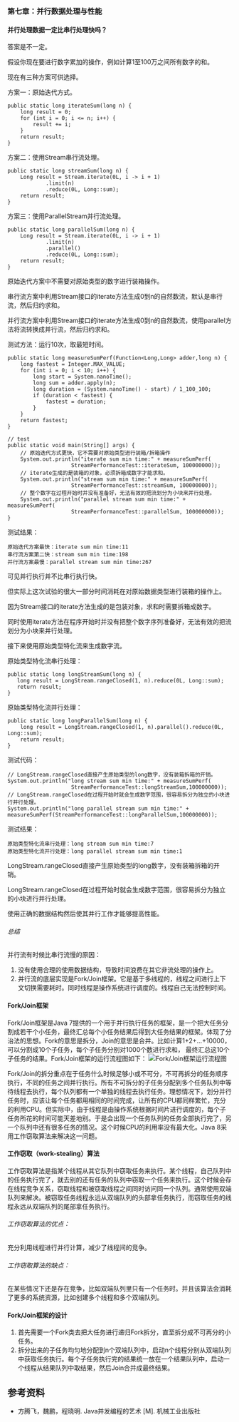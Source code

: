 ### 第七章：并行数据处理与性能
#### 并行处理数据一定比串行处理快吗？
答案是不一定。

假设你现在要进行数字累加的操作，例如计算1至100万之间所有数字的和。

现在有三种方案可供选择。

方案一：原始迭代方式。
```
public static long iterateSum(long n) {
    long result = 0;
    for (int i = 0; i <= n; i++) {
        result += i;
    }
    return result;
}
```

方案二：使用Stream串行流处理。
```
public static long streamSum(long n) {
    Long result = Stream.iterate(0L, i -> i + 1)
            .limit(n)
            .reduce(0L, Long::sum);
    return result;
}
```

方案三：使用ParallelStream并行流处理。
```
public static long parallelSum(long n) {
    Long result = Stream.iterate(0L, i -> i + 1)
            .limit(n)
            .parallel()
            .reduce(0L, Long::sum);
    return result;
}
```

原始迭代方案中不需要对原始类型的数字进行装箱操作。

串行流方案中利用Stream接口的iterate方法生成0到n的自然数流，默认是串行流，然后归约求和。

并行流方案中利用Stream接口的iterate方法生成0到n的自然数流，使用parallel方法将流转换成并行流，然后归约求和。

测试方法：运行10次，取最短时间。
```
public static long measureSumPerf(Function<Long,Long> adder,long n) {
    long fastest = Integer.MAX_VALUE;
    for (int i = 0; i < 10; i++) {
        long start = System.nanoTime();
        long sum = adder.apply(n);
        long duration = (System.nanoTime() - start) / 1_100_100;
        if (duration < fastest) {
            fastest = duration;
        }
    }
    return fastest;
}

// test
public static void main(String[] args) {
    // 原始迭代方式更快，它不需要对原始类型进行装箱/拆箱操作
    System.out.println("iterate sum min time:" + measureSumPerf(
    				StreamPerformanceTest::iterateSum, 100000000));
    // iterate生成的是装箱的对象，必须拆箱成数字才能求和。
    System.out.println("stream sum min time:" + measureSumPerf(
    				StreamPerformanceTest::streamSum, 100000000));
    // 整个数字在过程开始时并没有准备好，无法有效的把流划分为小块来并行处理。
    System.out.println("parallel stream sum min time:" + measureSumPerf(
    				StreamPerformanceTest::parallelSum, 100000000));
}
```


测试结果：

```
原始迭代方案最快：iterate sum min time:11
串行流方案第二快：stream sum min time:198
并行流方案最慢：parallel stream sum min time:267
```

可见并行执行并不比串行执行快。

但实际上这次试验的很大一部分时间消耗在对原始数据类型进行装箱的操作上。

因为Stream接口的iterate方法生成的是包装对象，求和时需要拆箱成数字。

同时使用iterate方法在程序开始时并没有把整个数字序列准备好，无法有效的把流划分为小块来并行处理。

接下来使用原始类型特化流来生成数字流。

原始类型特化流串行处理：
```
public static long longStreamSum(long n) {
   long result = LongStream.rangeClosed(1, n).reduce(0L, Long::sum);
   return result;
}
```

原始类型特化流并行处理：
```
public static long longParallelSum(long n) {
    long result = LongStream.rangeClosed(1, n).parallel().reduce(0L, Long::sum);
    return result;
}
```
测试代码：
```
// LongStream.rangeClosed直接产生原始类型的long数字，没有装箱拆箱的开销。
System.out.println("long stream sum min time:" + measureSumPerf(
    				StreamPerformanceTest::longStreamSum,100000000));
// LongStream.rangeClosed在过程开始时就会生成数字范围，很容易拆分为独立的小块进行并行处理。
System.out.println("long parallel stream sum min time:" + 			  measureSumPerf(StreamPerformanceTest::longParallelSum,100000000));
```
测试结果：
```
原始类型特化流串行处理：long stream sum min time:7
原始类型特化流并行处理：long parallel stream sum min time:1
```

LongStream.rangeClosed直接产生原始类型的long数字，没有装箱拆箱的开销。

LongStream.rangeClosed在过程开始时就会生成数字范围，很容易拆分为独立的小块进行并行处理。

使用正确的数据结构然后使其并行工作才能够提高性能。

###### 总结
并行流有时候比串行流慢的原因：
1. 没有使用合理的使用数据结构，导致时间浪费在其它非流处理的操作上。
2. 并行流的底层实现是Fork/Join框架。它是基于多线程的，线程之间进行上下文切换需要耗时。同时线程是操作系统进行调度的。线程自己无法控制时间。

#### Fork/Join框架
Fork/Join框架是Java 7提供的一个用于并行执行任务的框架，是一个把大任务分割成若干个小任务，最终汇总每个小任务结果后得到大任务结果的框架。体现了分治法的思想。Fork的意思是拆分，Join的意思是合并。比如计算1+2+…+10000，可以分割成10个子任务，每个子任务分别对1000个数进行求和， 最终汇总这10个子任务的结果。Fork/Join框架的运行流程图如下：
![Fork/Join框架运行流程图](../assets/Fork-Join.png)

Fork/Join的拆分重点在于任务什么时候足够小或不可分，不可再拆分的任务顺序执行，不同的任务之间并行执行。所有不可拆分的子任务分配到多个任务队列中等待线程去执行，每个队列都有一个单独的线程去执行任务。理想情况下，划分并行任务时，应该让每个任务都用相同的时间完成，让所有的CPU都同样繁忙，充分的利用CPU。但实际中，由于线程是由操作系统根据时间片进行调度的，每个子任务所花的时间可能天差地别。于是会出现一个任务队列的任务全部执行完了，另一个队列中还有很多任务的情况。这个时候CPU的利用率没有最大化。Java 8采用工作窃取算法来解决这一问题。

#### 工作窃取（work-stealing）算法
工作窃取算法是指某个线程从其它队列中窃取任务来执行。某个线程，自己队列中的任务执行完了，就去别的还有任务的队列中窃取一个任务来执行。这个时候会存在线程竞争关系，窃取线程和被窃取线程之间同时访问同一个队列。通常使用双端队列来解决。被窃取任务线程永远从双端队列的头部拿任务执行，而窃取任务的线程永远从双端队列的尾部拿任务执行。

###### 工作窃取算法的优点：
充分利用线程进行并行计算，减少了线程间的竞争。
###### 工作窃取算法的缺点：
在某些情况下还是存在竞争，比如双端队列里只有一个任务时。并且该算法会消耗了更多的系统资源，比如创建多个线程和多个双端队列。

#### Fork/Join框架的设计
1. 首先需要一个Fork类去把大任务进行递归Fork拆分，直至拆分成不可再分的小任务。
2. 拆分出来的子任务均匀地分配到n个双端队列中，启动n个线程分别从双端队列中获取任务执行。每个子任务执行完的结果统一放在一个结果队列中，启动一个线程从结果队列中取结果，然后Join合并成最终结果。

## 参考资料
- 方腾飞，魏鹏，程晓明. Java并发编程的艺术 [M]. 机械工业出版社